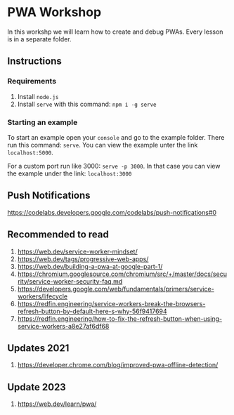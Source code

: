 # PWA Workshop

In this workshp we will learn how to create and debug PWAs.
Every lesson is in a separate folder. 

## Instructions

### Requirements

1. Install `node.js`
2. Install `serve` with this command: `npm i -g serve`


### Starting an example

To start an example open your `console` and go to the example folder. There run this command: `serve`. You can view the example unter the link `localhost:5000`.

For a custom port run like 3000: `serve -p 3000`. In that case you can view the example under the link: `localhost:3000`

## Push Notifications

https://codelabs.developers.google.com/codelabs/push-notifications#0


## Recommended to read

1. https://web.dev/service-worker-mindset/
2. https://web.dev/tags/progressive-web-apps/
3. https://web.dev/building-a-pwa-at-google-part-1/
4. https://chromium.googlesource.com/chromium/src/+/master/docs/security/service-worker-security-faq.md
5. https://developers.google.com/web/fundamentals/primers/service-workers/lifecycle
6. https://redfin.engineering/service-workers-break-the-browsers-refresh-button-by-default-here-s-why-56f9417694
7. https://redfin.engineering/how-to-fix-the-refresh-button-when-using-service-workers-a8e27af6df68



## Updates 2021

1. https://developer.chrome.com/blog/improved-pwa-offline-detection/

## Update 2023
1. https://web.dev/learn/pwa/
